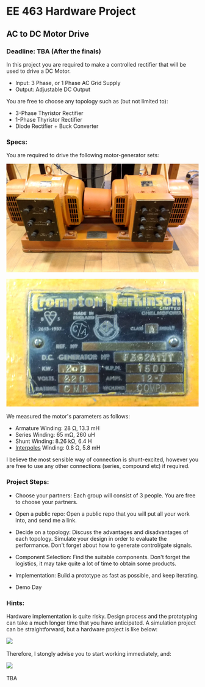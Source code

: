 # EE 463 Hardware Project

## AC to DC Motor Drive

### Deadline: TBA (After the finals)


In this project you are required to make a controlled rectifier that will be used to drive a DC Motor.

 - Input: 3 Phase, or 1 Phase AC Grid Supply
 - Output: Adjustable DC Output

You are free to choose any topology such as (but not limited to):

 - 3-Phase Thyristor Rectifier
 - 1-Phase Thyristor Rectifier
 - Diode Rectifier + Buck Converter

### Specs:

You are required to drive the following motor-generator sets:

![](./motor-set.jpg)

![](./motor-label.jpg)

We measured the motor's parameters as follows:

 - Armature Winding: 28 Ω, 13.3 mH
 - Series Winding: 65 mΩ, 260 uH
 - Shunt Winding: 8.26 kΩ, 6.4 H
 - [Interpoles](https://www.quora.com/Electrical-Machines-What-do-interpoles-do-in-DC-motors) Winding: 0.8 Ω, 5.8 mH

I believe the most sensible way of connection is shunt-excited, however you are free to use any other connections (series, compound etc) if required.

### Project Steps:

- Choose your partners: Each group will consist of 3 people. You are free to choose your partners.

- Open a public repo: Open a public repo that you will put all your work into, and send me a link.

- Decide on a topology: Discuss the advantages and disadvantages of each topology. Simulate your design in order to evaluate the performance. Don't forget about how to generate control/gate signals.

- Component Selection: Find the suitable components. Don't forget the logistics, it may take quite a lot of time to obtain some products.

- Implementation: Build a prototype as fast as possible, and keep iterating.

- Demo Day



### Hints:

Hardware implementation is quite risky. Design process and the prototyping can take a much longer time that you have anticipated. A simulation project can be straightforward, but a hardware project is like below:

![](./https://blog.sweek.com/wp-content/uploads/2015/12/5.png)

Therefore, I stongly advise you to start working immediately, and:

![](http://img.picturequotes.com/2/244/243483/fail-early-fail-often-in-order-to-succeed-sooner-quote-1.jpg)


TBA


